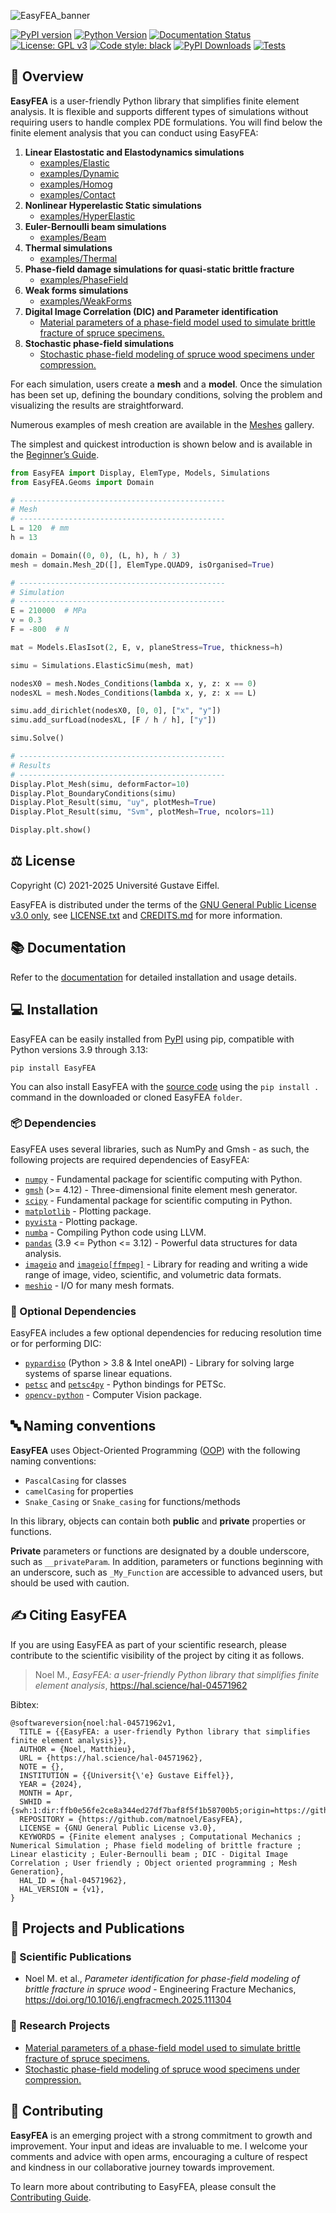 ![EasyFEA_banner](https://github.com/matnoel/EasyFEA/blob/main/docs/_static/EasyFEA_banner.jpg?raw=True)

<!-- Don't do this otherwise PyPi could lose access to the image -->
<!-- ![EasyFEA_banner](docs/_static/EasyFEA_banner.jpg?raw=True) -->

[![PyPI version](https://img.shields.io/pypi/v/easyfea.svg)](https://pypi.org/project/easyfea/)
[![Python Version](https://img.shields.io/pypi/pyversions/easyfea)](https://pypi.org/project/easyfea/)
[![Documentation Status](https://readthedocs.org/projects/easyfea/badge/?version=latest)](https://easyfea.readthedocs.io/en/latest/?badge=latest)
[![License: GPL v3](https://img.shields.io/badge/License-GPLv3-blue.svg)](https://github.com/matnoel/EasyFEA/blob/main/LICENSE.txt)
[![Code style: black](https://img.shields.io/badge/code%20style-black-black)](https://github.com/psf/black)
[![PyPI Downloads](https://img.shields.io/pypi/dm/easyfea)](https://pypi.org/project/easyfea/)
[![Tests](https://github.com/matnoel/EasyFEA/actions/workflows/tests.yaml/badge.svg)](https://github.com/matnoel/EasyFEA/actions/workflows/tests.yaml)

## 🧭 Overview

**EasyFEA** is a user-friendly Python library that simplifies finite element analysis. It is flexible and supports different types of simulations without requiring users to handle complex PDE formulations. You will find below the finite element analysis that you can conduct using EasyFEA:

1. **Linear Elastostatic and Elastodynamics simulations** 
    - [examples/Elastic](https://easyfea.readthedocs.io/en/latest/examples/Elastic/index.html)
    - [examples/Dynamic](https://easyfea.readthedocs.io/en/latest/examples/Dynamic/index.html)
    - [examples/Homog](https://easyfea.readthedocs.io/en/latest/examples/Homog/index.html)
    - [examples/Contact](https://easyfea.readthedocs.io/en/latest/examples/Contact/index.html)
2. **Nonlinear Hyperelastic Static simulations**
    - [examples/HyperElastic](https://easyfea.readthedocs.io/en/latest/examples/HyperElastic/index.html)
3. **Euler-Bernoulli beam simulations**
    - [examples/Beam](https://easyfea.readthedocs.io/en/latest/examples/Beam/index.html)
4. **Thermal simulations**
    - [examples/Thermal](https://easyfea.readthedocs.io/en/latest/examples/Thermal/index.html)
5. **Phase-field damage simulations for quasi-static brittle fracture** 
    - [examples/PhaseField](https://easyfea.readthedocs.io/en/latest/examples/PhaseField/index.html)
6. **Weak forms simulations** 
    - [examples/WeakForms](https://easyfea.readthedocs.io/en/latest/examples/WeakForms/index.html)
7. **Digital Image Correlation (DIC) and Parameter identification** 
    - [Material parameters of a phase-field model used to simulate brittle fracture of spruce specimens.](https://gitlab.univ-eiffel.fr/collaboration-msme-fcba/spruce-params)
8. **Stochastic phase-field simulations**
    - [Stochastic phase-field modeling of spruce wood specimens under compression.](https://gitlab.univ-eiffel.fr/collaboration-msme-fcba/spruce-stochastic)

For each simulation, users create a **mesh** and a **model**. Once the simulation has been set up, defining the boundary conditions, solving the problem and visualizing the results are straightforward.

Numerous examples of mesh creation are available in the [Meshes](https://easyfea.readthedocs.io/en/latest/examples/Meshes/index.html) gallery.

The simplest and quickest introduction is shown below and is available in the [Beginner’s Guide](https://easyfea.readthedocs.io/en/latest/begin.html).

```python
from EasyFEA import Display, ElemType, Models, Simulations
from EasyFEA.Geoms import Domain

# ----------------------------------------------
# Mesh
# ----------------------------------------------
L = 120  # mm
h = 13

domain = Domain((0, 0), (L, h), h / 3)
mesh = domain.Mesh_2D([], ElemType.QUAD9, isOrganised=True)

# ----------------------------------------------
# Simulation
# ----------------------------------------------
E = 210000  # MPa
v = 0.3
F = -800  # N

mat = Models.ElasIsot(2, E, v, planeStress=True, thickness=h)

simu = Simulations.ElasticSimu(mesh, mat)

nodesX0 = mesh.Nodes_Conditions(lambda x, y, z: x == 0)
nodesXL = mesh.Nodes_Conditions(lambda x, y, z: x == L)

simu.add_dirichlet(nodesX0, [0, 0], ["x", "y"])
simu.add_surfLoad(nodesXL, [F / h / h], ["y"])

simu.Solve()

# ----------------------------------------------
# Results
# ----------------------------------------------
Display.Plot_Mesh(simu, deformFactor=10)
Display.Plot_BoundaryConditions(simu)
Display.Plot_Result(simu, "uy", plotMesh=True)
Display.Plot_Result(simu, "Svm", plotMesh=True, ncolors=11)

Display.plt.show()
```

## ⚖️ License

Copyright (C) 2021-2025 Université Gustave Eiffel.

EasyFEA is distributed under the terms of the [GNU General Public License v3.0 only](https://spdx.org/licenses/GPL-3.0-only.html), see [LICENSE.txt](https://github.com/matnoel/EasyFEA/blob/main/LICENSE.txt) and [CREDITS.md](https://github.com/matnoel/EasyFEA/blob/main/CREDITS.md) for more information.

## 📚 Documentation

Refer to the [documentation](https://easyfea.readthedocs.io/en/latest/index.html) for detailed installation and usage details.

## 💻  Installation

EasyFEA can be easily installed from [PyPI](https://pypi.org/project/EasyFEA/) using pip, compatible with Python versions 3.9 through 3.13:

```
pip install EasyFEA
```

You can also install EasyFEA with the [source code](https://github.com/matnoel/EasyFEA) using the `pip install .` command in the downloaded or cloned EasyFEA `folder`.

### 📦 Dependencies

EasyFEA uses several libraries, such as NumPy and Gmsh - as such, the following projects are required dependencies of EasyFEA:

+ [`numpy`](https://pypi.org/project/numpy/) - Fundamental package for scientific computing with Python.
+ [`gmsh`](https://pypi.org/project/gmsh/) (>= 4.12) - Three-dimensional finite element mesh generator.
+ [`scipy`](https://pypi.org/project/scipy/) - Fundamental package for scientific computing in Python.
+ [`matplotlib`](https://pypi.org/project/matplotlib/) - Plotting package.
+ [`pyvista`](https://pypi.org/project/pyvista/) - Plotting package.
+ [`numba`](https://pypi.org/project/numba/) - Compiling Python code using LLVM.
+ [`pandas`](https://pypi.org/project/pandas/) (3.9 <= Python <= 3.12) - Powerful data structures for data analysis.
+ [`imageio`](https://pypi.org/project/imageio/) and [`imageio[ffmpeg]`](https://pypi.org/project/imageio-ffmpeg/) - Library for reading and writing a wide range of image, video, scientific, and volumetric data formats.
+ [`meshio`](https://github.com/matnoel/meshio/tree/medit_higher_order_elements) - I/O for many mesh formats.

### 🧪 Optional Dependencies

EasyFEA includes a few optional dependencies for reducing resolution time or for performing DIC:

+ [`pypardiso`](https://pypi.org/project/pypardiso/) (Python > 3.8 & Intel oneAPI)  - Library for solving large systems of sparse linear equations.
+ [`petsc`](https://pypi.org/project/petsc/) and [`petsc4py`](https://pypi.org/project/petsc4py/) - Python bindings for PETSc.
+ [`opencv-python`](https://pypi.org/project/opencv-python/) - Computer Vision package.

## 🔤 Naming conventions

**EasyFEA** uses Object-Oriented Programming ([OOP](https://en.wikipedia.org/wiki/Object-oriented_programming)) with the following naming conventions:
+ `PascalCasing` for classes
+ `camelCasing` for properties
+ `Snake_Casing` or `Snake_casing` for functions/methods

In this library, objects can contain both **public** and **private** properties or functions.

**Private** parameters or functions are designated by a double underscore, such as `__privateParam`. In addition, parameters or functions beginning with an underscore, such as `_My_Function` are accessible to advanced users, but should be used with caution.

## ✍️ Citing EasyFEA

If you are using EasyFEA as part of your scientific research, please contribute to the scientific visibility of the project by citing it as follows.

> Noel M., *EasyFEA: a user-friendly Python library that simplifies finite element analysis*, https://hal.science/hal-04571962

Bibtex:

```
@softwareversion{noel:hal-04571962v1,
  TITLE = {{EasyFEA: a user-friendly Python library that simplifies finite element analysis}},
  AUTHOR = {Noel, Matthieu},
  URL = {https://hal.science/hal-04571962},
  NOTE = {},
  INSTITUTION = {{Universit{\'e} Gustave Eiffel}},
  YEAR = {2024},
  MONTH = Apr,
  SWHID = {swh:1:dir:ffb0e56fe2ce8a344ed27df7baf8f5f1b58700b5;origin=https://github.com/matnoel/EasyFEA;visit=swh:1:snp:88527adbdb363d97ebaee858943a02d98fc5c23c;anchor=swh:1:rev:ee2a09258bfd7fd60886ad9334b0893f4989cf35},
  REPOSITORY = {https://github.com/matnoel/EasyFEA},
  LICENSE = {GNU General Public License v3.0},
  KEYWORDS = {Finite element analyses ; Computational Mechanics ; Numerical Simulation ; Phase field modeling of brittle fracture ; Linear elasticity ; Euler-Bernoulli beam ; DIC - Digital Image Correlation ; User friendly ; Object oriented programming ; Mesh Generation},
  HAL_ID = {hal-04571962},
  HAL_VERSION = {v1},
}
```

## 📘 Projects and Publications

### 📝 Scientific Publications

- Noel M. et al.,  *Parameter identification for phase-field modeling of brittle fracture in spruce wood* - Engineering Fracture Mechanics, https://doi.org/10.1016/j.engfracmech.2025.111304

### 🧪 Research Projects

- [Material parameters of a phase-field model used to simulate brittle fracture of spruce specimens.](https://gitlab.univ-eiffel.fr/collaboration-msme-fcba/spruce-params)
- [Stochastic phase-field modeling of spruce wood specimens under compression.](https://gitlab.univ-eiffel.fr/collaboration-msme-fcba/spruce-stochastic)

## 🤝 Contributing

**EasyFEA** is an emerging project with a strong commitment to growth and improvement. Your input and ideas are invaluable to me. I welcome your comments and advice with open arms, encouraging a culture of respect and kindness in our collaborative journey towards improvement.

To learn more about contributing to EasyFEA, please consult the [Contributing Guide](https://github.com/matnoel/EasyFEA/blob/main/CONTRIBUTING.md).